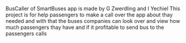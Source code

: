 BusCaller of SmartBuses app is made by G Zwerdling and I Yechiel
This project is for help passengers to make a call over the app about 
thay needed and with that the buses companies can look over and view how much
passengers thay have and if it profitable to send bus to the passengers calls





